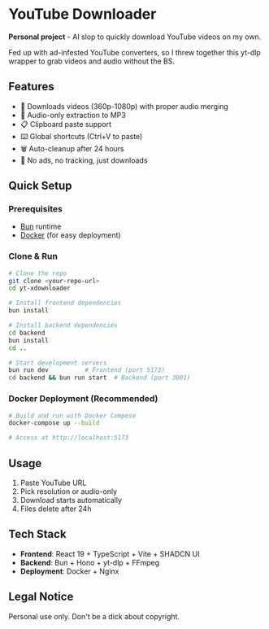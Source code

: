 # YouTube Downloader

**Personal project** - AI slop to quickly download YouTube videos on my own.

Fed up with ad-infested YouTube converters, so I threw together this yt-dlp wrapper to grab videos and audio without the BS.

## Features

- 🎥 Downloads videos (360p-1080p) with proper audio merging
- 🎵 Audio-only extraction to MP3
- 📋 Clipboard paste support
- ⌨️ Global shortcuts (Ctrl+V to paste)
- 🗑️ Auto-cleanup after 24 hours
- 🎯 No ads, no tracking, just downloads

## Quick Setup

### Prerequisites

- [Bun](https://bun.sh/) runtime
- [Docker](https://docker.com/) (for easy deployment)

### Clone & Run

```bash
# Clone the repo
git clone <your-repo-url>
cd yt-xdownloader

# Install frontend dependencies
bun install

# Install backend dependencies
cd backend
bun install
cd ..

# Start development servers
bun run dev          # Frontend (port 5173)
cd backend && bun run start  # Backend (port 3001)
```

### Docker Deployment (Recommended)

```bash
# Build and run with Docker Compose
docker-compose up --build

# Access at http://localhost:5173
```

## Usage

1. Paste YouTube URL
2. Pick resolution or audio-only
3. Download starts automatically
4. Files delete after 24h

## Tech Stack

- **Frontend**: React 19 + TypeScript + Vite + SHADCN UI
- **Backend**: Bun + Hono + yt-dlp + FFmpeg
- **Deployment**: Docker + Nginx

## Legal Notice

Personal use only. Don't be a dick about copyright.
